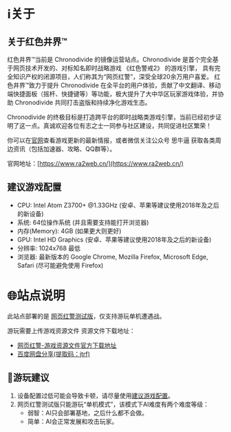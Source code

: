 
# ℹ️关于
## 关于红色井界™
红色井界™当前是 Chronodivide 的镜像运营站点。Chronodivide 是首个完全基于网页技术开发的、对标知名即时战略游戏 《红色警戒2》 的游戏引擎， 具有完全知识产权的闭源项目，人们称其为“网页红警”，深受全球20余万用户喜爱。 红色井界™致力于提升 Chronodivide 在全平台的用户体验，贡献了中文翻译、移动端快捷面板（摇杆、快捷键等）等功能，极大提升了大中华区玩家游戏体验，并协助 Chronodivide 共同打击盗版和持续净化游戏生态。

Chronodivide 的终极目标是打造跨平台的即时战略类游戏引擎，当前已经初步证明了这一点。真诚欢迎各位有志之士一同参与社区建设，共同促进社区繁荣！

你可以在[官网](https://www.ra2web.cn/)查看游戏更新的最新情报，或者微信关注公众号 思牛逼 获取各类周边资讯（包括加速器、攻略、QQ群等）。

官网地址：[https://www.ra2web.cn/](https://www.ra2web.cn/)

## 建议游戏配置
- CPU: Intel Atom Z3700+ @1.33GHz (安卓、苹果等建议使用2018年及之后的新设备) 
- 系统: 64位操作系统 (并且需要支持能打开浏览器)
- 内存(Memory): 4GB (如果更大则更好)
- GPU: Intel HD Graphics (安卓、苹果等建议使用2018年及之后的新设备)
- 分辨率: 1024x768 最低
- 浏览器: 最新版本的 Google Chrome, Mozilla Firefox, Microsoft Edge, Safari (尽可能避免使用 Firefox)


# 🌐站点说明
此站点部署的是 [网页红警测试版](https://github.com/ra2web/ra2web.github.io)，仅支持游玩单机遭遇战。

游玩需要上传游戏资源文件
资源文件下载地址：
- [网页红警-游戏资源文件官方下载地址](https://download.ra2web.com/fully-music.exe)
- [百度网盘分享(提取码：jtrf)](https://pan.baidu.com/s/1zh3u3LCiEbnrnIrOFsSm1g?pwd=jtrf)

## 💬游玩建议
1. 设备配置过低可能会导致卡顿，请尽量使用[建议游戏配置](#建议游戏配置)。
2. 网页红警测试版只能游玩“单机模式”，该模式下AI难度有两个难度等级：
   - 弱智：AI只会部署基地，之后什么都不会做。
   - 简单：AI会正常发展和攻击玩家。





